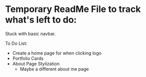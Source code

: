 # Temporary ReadMe File to track what's left to do:
Stuck with basic navbar.

To Do List:
* Create a home page for when clicking logo
* Portfolio Cards
* About Page Stylization
    * Maybe a different about me page
